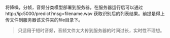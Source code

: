 
将降噪，分帧，音频分类模型部署到服务器，在服务器运行后可以通过 http://ip:5000/predict?msg=filename.wav 获取识别后的列表结果。前提是得上传文件到服务器该文件夹的file目录下。

> 只适用于短时音频，音频文件太大传到服务器的时间过长，实时性不理想。

